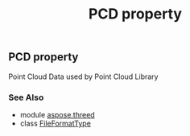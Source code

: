 ﻿---
title: PCD property
second_title: Aspose.3D for Python via .NET API References
description: 
type: docs
weight: 150
url: /python-net/aspose.threed/fileformattype/pcd/
is_root: false
---

## PCD property


Point Cloud Data used by Point Cloud Library

### See Also
* module [aspose.threed](../../)
* class [FileFormatType](/3d/python-net/aspose.threed/fileformattype)

